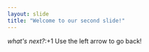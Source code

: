 ```yaml
---
layout: slide
title: "Welcome to our second slide!"
---
```

*what's next?*:+1
Use the left arrow to go back!
